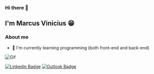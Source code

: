 ### Hi there 👋

## I'm Marcus Vinicius 😁

### About me
- 🌱 I'm currently learning programming (both front-end and back-end)
 
![Gif](https://images.app.goo.gl/59Dmy7UhnFmF1xfcA)

[![Linkedin Badge](https://img.shields.io/badge/-LinkedIn-blue?style=flat-square&logo=Linkedin&logoColor=white&link=https://www.linkedin.com/in/marcus-oliveiro/)](https://www.linkedin.com/in/marcus-oliveiro/)
[![Outlook Badge](https://img.shields.io/badge/email--000?style=social&logo=microsoft-outlook&logoColor=0078d4&link=mailto:marcusviniciuso@outlook.com.br)](mailto:marcusviniciuso@outlook.com.br)
